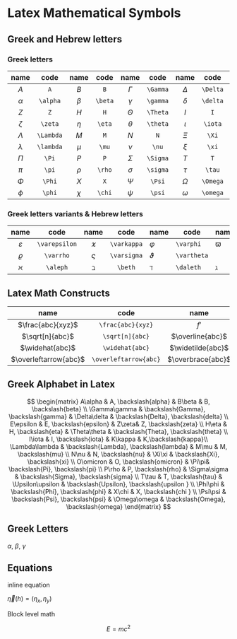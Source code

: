 # Latex Mathematical Symbols

## Greek and Hebrew letters

### Greek letters

| name | code | name | code | name | code | name | code | name | code |
| :-: | :-: | :-: | :-: | :-: | :-: | :-: | :-: | :-: | :-: |
| $A$ | `A` | $B$ | `B` | $\Gamma$ | `\Gamma` | $\Delta$ | `\Delta` | $E$ | `E` |
| $\alpha$ | `\alpha` | $\beta$ | `\beta` | $\gamma$ | `\gamma` | $\delta$ | `\delta` | $\epsilon$ | `\epsilon` |
| $Z$ | `Z` | $H$ | `H` | $\Theta$ | `\Theta` | $I$ | `I` | $K$ | `K` |
| $\zeta$ | `\zeta` | $\eta$ | `\eta` | $\theta$ | `\theta` | $\iota$ | `\iota` | $\kappa$ | `\kappa` |
| $\Lambda$ | `\Lambda` | $M$ | `M` | $N$ | `N` | $\Xi$ | `\Xi` | $O$ | `O` |
| $\lambda$ | `\lambda` | $\mu$ | `\mu` | $\nu$ | `\nu` | $\xi$ | `\xi` | $\omicron$ | `\omicron` |
| $\Pi$ | `\Pi` | $P$ | `P` | $\Sigma$ | `\Sigma` | $T$ | `T` | $\Upsilon$ | `\Upsilon` |
| $\pi$ | `\pi` | $\rho$ | `\rho` | $\sigma$ | `\sigma` | $\tau$ | `\tau` | $\upsilon$ | `\upsilon` |
| $\Phi$ | `\Phi` | $X$ | `X` | $\Psi$ | `\Psi` | $\Omega$ | `\Omega` |  |  |
| $\phi$ | `\phi` | $\chi$ | `\chi` | $\psi$ | `\psi` | $\omega$ | `\omega` |  |  |

### Greek letters variants & Hebrew letters

|name|code|name|code|name|code|name|code|
|:-:|:-:|:-:|:-:|---|---|---|---|
|$\varepsilon$ |`\varepsilon`|$\varkappa$|`\varkappa`|$\varphi$|`\varphi`|$\varpi$|`\varpi`|
|$\varrho$|`\varrho`|$\varsigma$|`\varsigma`|$\vartheta$|`\vartheta`|  |   |
|$\aleph$ |`\aleph`|$\beth$|`\beth`|$\daleth$|`\daleth`|$\gimel$|`\gimel`|


## Latex Math Constructs


|name |code|name|code|name|code|
|:-:|:-:|:-:|---|---|---|
|$\frac{abc}{xyz}$|`\frac{abc}{xyz}`|$f'$|`f'`, `f^{\prime}`|$\sqrt{abc}$|`\sqrt{abc}`|
|$\sqrt[n]{abc}$|`\sqrt[n]{abc}`|$\overline{abc}$|`\overline{abc}`|$\underline{abc}$|`\underline{abc}`|
|$\widehat{abc}$ |`\widehat{abc}`|$\widetilde{abc}$|`\widetilde{abc}`|$\overrightarrow{abc}$|`\overrightarrow{abc}`|
|$\overleftarrow{abc}$|`\overleftarrow{abc}`|$\overbrace{abc}$|`\overbrace{abc}`|$\underbrace{abc}$|`\underbrace{abc}`|



## Greek Alphabet in Latex

$$
\begin{matrix}
A\alpha & A, \backslash{alpha} &
B\beta & B, \backslash{beta} \\
\Gamma\gamma & \backslash{Gamma}, \backslash{gamma} &
\Delta\delta & \backslash{Delta}, \backslash{delta} \\
E\epsilon & E, \backslash{epsilon} &
Z\zeta& Z, \backslash{zeta} \\
H\eta & H, \backslash{eta} &
\Theta\theta & \backslash{Theta}, \backslash{theta} \\
I\iota & I, \backslash{iota} &
K\kappa & K,\backslash{kappa}\\
\Lambda\lambda & \backslash{Lambda}, \backslash{lambda} &
M\mu & M, \backslash{mu} \\
N\nu & N, \backslash{nu} &
\Xi\xi & \backslash{Xi}, \backslash{xi} \\
O\omicron & O, \backslash{omicron} &
\Pi\pi&  \backslash{Pi}, \backslash{pi} \\
P\rho & P, \backslash{rho} &
\Sigma\sigma &  \backslash{Sigma}, \backslash{sigma} \\
T\tau & T, \backslash{tau} &
\Upsilon\upsilon &  \backslash{Upsilon}, \backslash{upsilon } \\
\Phi\phi & \backslash{Phi}, \backslash{phi} &
X\chi &  X, \backslash{chi } \\
\Psi\psi & \backslash{Psi}, \backslash{psi} &
\Omega\omega &   \backslash{Omega}, \backslash{omega}
\end{matrix}
$$




## Greek Letters

$\alpha$, $\beta$, $\gamma$

## Equations

inline equation

$\vec{\eta}(h) = ({\eta}_x, {\eta}_y)$

Block level math

$$
E = mc^2
$$






